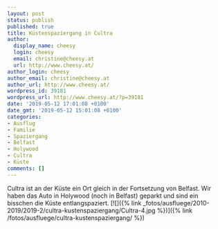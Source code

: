 ```yaml
---
layout: post
status: publish
published: true
title: Küstenspaziergang in Cultra
author:
  display_name: cheesy
  login: cheesy
  email: christine@cheesy.at
  url: http://www.cheesy.at/
author_login: cheesy
author_email: christine@cheesy.at
author_url: http://www.cheesy.at/
wordpress_id: 39181
wordpress_url: http://www.cheesy.at/?p=39181
date: '2019-05-12 17:01:08 +0100'
date_gmt: '2019-05-12 15:01:08 +0100'
categories:
- Ausflug
- Familie
- Spaziergang
- Belfast
- Holywood
- Cultra
- Küste
comments: []
---
```

Cultra ist an der Küste ein Ort gleich in der Fortsetzung von Belfast. Wir haben das Auto in Holywood (noch in Belfast) geparkt und sind ein bisschen die Küste entlangspaziert.
[![]({% link _fotos/ausfluege/2010-2019/2019-2/cultra-kustenspaziergang/Cultra-4.jpg %})]({% link /fotos/ausfluege/cultra-kustenspaziergang/ %})
